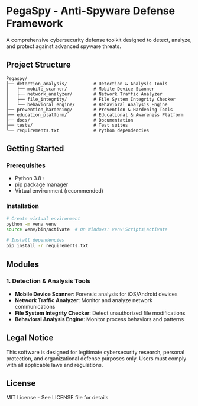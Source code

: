 # PegaSpy - Anti-Spyware Defense Framework

A comprehensive cybersecurity defense toolkit designed to detect, analyze, and protect against advanced spyware threats.

## Project Structure

```
Pegaspy/
├── detection_analysis/          # Detection & Analysis Tools
│   ├── mobile_scanner/          # Mobile Device Scanner
│   ├── network_analyzer/        # Network Traffic Analyzer
│   ├── file_integrity/          # File System Integrity Checker
│   └── behavioral_engine/       # Behavioral Analysis Engine
├── prevention_hardening/        # Prevention & Hardening Tools
├── education_platform/          # Educational & Awareness Platform
├── docs/                        # Documentation
├── tests/                       # Test suites
└── requirements.txt             # Python dependencies
```

## Getting Started

### Prerequisites
- Python 3.8+
- pip package manager
- Virtual environment (recommended)

### Installation

```bash
# Create virtual environment
python -m venv venv
source venv/bin/activate  # On Windows: venv\Scripts\activate

# Install dependencies
pip install -r requirements.txt
```

## Modules

### 1. Detection & Analysis Tools
- **Mobile Device Scanner**: Forensic analysis for iOS/Android devices
- **Network Traffic Analyzer**: Monitor and analyze network communications
- **File System Integrity Checker**: Detect unauthorized file modifications
- **Behavioral Analysis Engine**: Monitor process behaviors and patterns

## Legal Notice

This software is designed for legitimate cybersecurity research, personal protection, and organizational defense purposes only. Users must comply with all applicable laws and regulations.

## License

MIT License - See LICENSE file for details